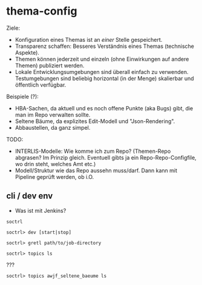 # thema-config

Ziele:
- Konfiguration eines Themas ist an _einer_ Stelle gespeichert.
- Transparenz schaffen: Besseres Verständnis eines Themas (technische Aspekte).
- Themen können jederzeit und einzeln (ohne Einwirkungen auf andere Themen) publiziert werden.
- Lokale Entwicklungsumgebungen sind überall einfach zu verwenden. Testumgebungen sind beliebig horizontal (in der Menge) skalierbar und öffentlich verfügbar.

Beispiele (?):
- HBA-Sachen, da aktuell und es noch offene Punkte (aka Bugs) gibt, die man im Repo verwalten sollte.
- Seltene Bäume, da explizites Edit-Modell und "Json-Rendering".
- Abbaustellen, da ganz simpel.

TODO:
- INTERLIS-Modelle: Wie komme ich zum Repo? (Themen-Repo abgrasen? Im Prinzip gleich. Eventuell gibts ja ein Repo-Repo-Configfile, wo drin steht, welches Amt etc.)
- Modell/Struktur wie das Repo aussehn muss/darf. Dann kann mit Pipeline geprüft werden, ob i.O.


## cli / dev env

- Was ist mit Jenkins?


```
soctrl
```


```
soctrl> dev [start|stop]
```


```
soctrl> gretl path/to/job-directory
```


```
soctrl> topics ls
```

???
```
soctrl> topics awjf_seltene_baeume ls
```